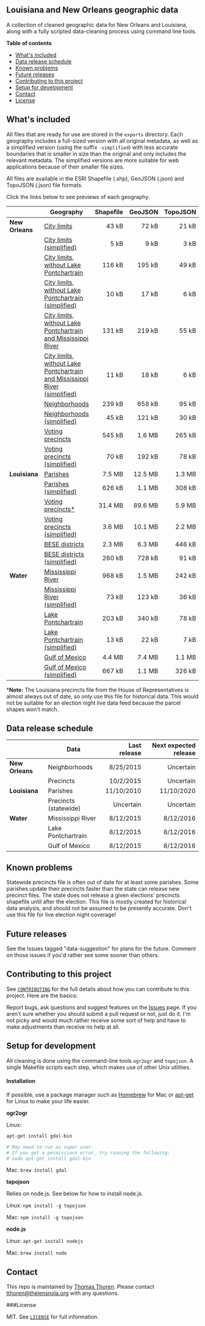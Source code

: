 ## Louisiana and New Orleans geographic data

A collection of cleaned geographic data for New Orleans and Louisiana, along with a fully scripted data-cleaning process using command line tools.

__Table of contents__

* [What's included](#whats-included)
* [Data release schedule](#data-release-schedule)
* [Known problems](#known-problems)
* [Future releases](#future-releases)
* [Contributing to this project](#contributing-to-this-project)
* [Setup for development](#setup-for-development)
* [Contact](#contact)
* [License](#license)

## What's included

All files that are ready for use are stored in the `exports` directory. Each geography includes a full-sized version with all original metadata, as well as a simplified version (using the suffix `-simplified`) with less accurate boundaries that is smaller in size than the original and only includes the relevant metadata. The simplified versions are more suitable for web applications because of their smaller file sizes.

All files are available in the ESRI Shapefile (.shp), GeoJSON (.json) and TopoJSON (.json) file formats.

Click the links below to see previews of each geography.

|               |Geography                                                                                                                                           |Shapefile|GeoJSON |TopoJSON|
|---------------|----------------------------------------------------------------------------------------------------------------------------------------------------|--------:|-------:|-------:|
|__New Orleans__|[City limits](exports/topojson/parishes/new-orleans.json)                                                                                           | 43   kB | 72   kB| 21   kB|
|               |[City limits (simplified)](exports/topojson/parishes/new-orleans-simplified.json)                                                                   |  5   kB |  9   kB|  3   kB|
|               |[City limits, without Lake Pontchartrain](exports/topojson/parishes/new-orleans-no-lake.json)                                                       |116   kB |195   kB| 49   kB|
|               |[City limits, without Lake Pontchartrain (simplified)](exports/topojson/parishes/new-orleans-no-lake-simplified.json)                               | 10   kB | 17   kB|  6   kB|
|               |[City limits, without Lake Pontchartrain and Mississippi River](exports/topojson/parishes/new-orleans-no-lake-no-river.json)                        |131   kB |219   kB| 55   kB|
|               |[City limits, without Lake Pontchartrain and Mississippi River (simplified)](exports/topojson/parishes/new-orleans-no-lake-no-river-simplified.json)| 11   kB | 18   kB|  6   kB|
|               |[Neighborhoods](exports/topojson/neighborhoods/new-orleans.json)                                                                                    |239   kB |658   kB| 95   kB|
|               |[Neighborhoods (simplified)](exports/topojson/neighborhoods/new-orleans-simplified.json)                                                            | 45   kB |121   kB| 30   kB|
|               |[Voting precincts](exports/topojson/precincts/new-orleans.json)                                                                                     |545   kB |  1.6 MB|265   kB|
|               |[Voting precincts (simplified)](exports/topojson/precincts/new-orleans-simplified.json)                                                             | 70   kB |192   kB| 78   kB|
|__Louisiana__  |[Parishes](exports/topojson/parishes/louisiana.json)                                                                                                |  7.5 MB | 12.5 MB|  1.3 MB|
|               |[Parishes (simplified)](exports/topojson/parishes/louisiana-simplified.json)                                                                        |626   kB |  1.1 MB|308   kB|
|               |[Voting precincts*](exports/topojson/precincts/louisiana.json)                                                                                      | 31.4 MB | 89.6 MB|  5.9 MB|
|               |[Voting precincts (simplified)](exports/topojson/precincts/louisiana-simplified.json)                                                               |  3.6 MB | 10.1 MB|  2.2 MB|
|               |[BESE districts](exports/topojson/bese/bese.json)                                                                                                   |  2.3 MB |  6.3 MB|446   kB|
|               |[BESE districts (simplified)](exports/topojson/bese/bese-simplified.json)                                                                           |260   kB |728   kB| 91   kB|
|__Water__      |[Mississippi River](exports/topojson/water/mississippi-river.json)                                                                                  |968   kB |  1.5 MB|242   kB|
|               |[Mississippi River (simplified)](exports/topojson/water/mississippi-river-simplified.json)                                                          | 73   kB |123   kB| 36   kB|
|               |[Lake Pontchartrain](exports/topojson/water/lake-pontchartrain.json)                                                                                |203   kB |340   kB| 78   kB|
|               |[Lake Pontchartrain (simplified)](exports/topojson/water/lake-pontchartrain-simplified.json)                                                        | 13   kB | 22   kB|  7   kB|
|               |[Gulf of Mexico](exports/topojson/water/gulf-of-mexico-simplified.json)                                                                             |  4.4 MB |  7.4 MB|  1.1 MB|
|               |[Gulf of Mexico (simplified)](exports/topojson/water/gulf-of-mexico-simplified.json)                                                                |667   kB |  1.1 MB|326   kB|

*__Note:__ The Louisiana precincts file from the House of Representatives is almost always out of date, so only use this file for historical data. This would not be suitable for an election night live data feed because the parcel shapes won't match.

## Data release schedule

|               |Data                    |Last release|Next expected release|
|---------------|------------------------|-----------:|--------------------:|
|__New Orleans__|Neighborhoods           |8/25/2015   |Uncertain            |
|               |Precincts               |10/2/2015   |Uncertain            |
|__Louisiana__  |Parishes                |11/10/2010  |11/10/2020           |
|               |Precincts (statewide)   |Uncertain   |Uncertain            |
|__Water__      |Mississippi River       |8/12/2015   |8/12/2016            |
|               |Lake Pontchartrain      |8/12/2015   |8/12/2016            |
|               |Gulf of Mexico          |8/12/2015   |8/12/2016            |

## Known problems

Statewide precincts file is often out of date for at least some parishes. Some parishes update their precincts faster than the state can release new precinct files. The state does not release a given elections' precincts shapefile until after the election. This file is mostly created for historical data analysis, and should not be assumed to be presently accurate. Don't use this file for live election night coverage!

## Future releases

See the Issues tagged "data-suggestion" for plans for the future. Comment on those issues if you'd rather see some sooner than others.

## Contributing to this project

See [`CONTRIBUTING`](CONTRIBUTING) for the full details about how you can contribute to this project. Here are the basics:

Report bugs, ask questions and suggest features on the [Issues](https://github.com/TheLens/geographic-data/issues) page. If you aren't sure whether you should submit a pull request or not, just do it. I'm not picky and would much rather receive some sort of help and have to make adjustments than receive no help at all.

## Setup for development

All cleaning is done using the command-line tools `ogr2ogr` and `topojson`. A single Makefile scripts each step, which makes use of other Unix utilities.

#### Installation

If possible, use a package manager such as [Homebrew](http://brew.sh/) for Mac or [apt-get](http://manpages.ubuntu.com/manpages/raring/man8/apt-get.8.html) for Linux to make your life easier.

__ogr2ogr__

Linux:

```bash
apt-get install gdal-bin

# May need to run as super user.
# If you get a permissions error, try running the following:
# sudo apt-get install gdal-bin
```

Mac: `brew install gdal`

__topojson__

Relies on node.js. See below for how to install node.js.

Linux: `npm install -g topojson`

Mac: `npm install -g topojson`

__node.js__

Linux: `apt-get install nodejs`

Mac: `brew install node`

## Contact

This repo is maintained by [Thomas Thoren](https://github.com/ThomasThoren). Please contact tthoren@thelensnola.org with any questions.

###License

MIT. See [`LICENSE`](LICENSE) for full information.
